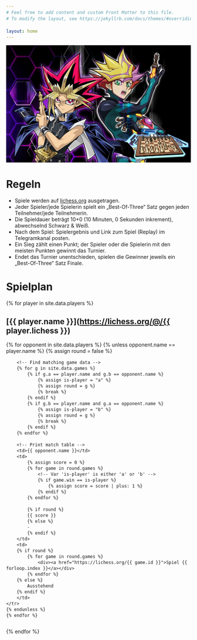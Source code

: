```yaml
---
# Feel free to add content and custom Front Matter to this file.
# To modify the layout, see https://jekyllrb.com/docs/themes/#overriding-theme-defaults

layout: home
---
```


![Schachturnier Banner](img/banner.png)

# Regeln
* Spiele werden auf [lichess.org](https://lichess.org) ausgetragen.
* Jeder Spieler/jede Spielerin spielt ein „Best-Of-Three“ Satz gegen jeden Teilnehmer/jede Teilnehmerin.
* Die Spieldauer beträgt 10+0 (10 Minuten, 0 Sekunden inkrement), abwechselnd Schwarz & Weiß.
* Nach dem Spiel: Spielergebnis und Link zum Spiel (Replay) im Telegramkanal posten.
* Ein Sieg zählt einen Punkt; der Spieler oder die Spielerin mit den meisten Punkten gewinnt das Turnier.
* Endet das Turnier unentschieden, spielen die Gewinner jeweils ein „Best-Of-Three“ Satz Finale.

# Spielplan

{% for player in site.data.players %}
## [{{ player.name }}](https://lichess.org/@/{{ player.lichess }})

<table class="game-result">
    {% for opponent in site.data.players %}
    {% unless opponent.name == player.name %}
    <tr>
        {% assign round = false %}

        <!-- Find matching game data -->
        {% for g in site.data.games %}
            {% if g.a == player.name and g.b == opponent.name %}
                {% assign is-player = "a" %}
                {% assign round = g %}
                {% break %}
            {% endif %}
            {% if g.b == player.name and g.a == opponent.name %}
                {% assign is-player = "b" %}
                {% assign round = g %}
                {% break %}
            {% endif %}
        {% endfor %}
    
        <!-- Print match table -->
        <td>{{ opponent.name }}</td>
        <td>
            {% assign score = 0 %}
            {% for game in round.games %}
                <!-- Var 'is-player' is either 'a' or 'b' -->
                {% if game.win == is-player %}
                    {% assign score = score | plus: 1 %}
                {% endif %}
            {% endfor %}
            
            {% if round %}
            {{ score }}
            {% else %}
            -
            {% endif %}
        </td>
        <td>
        {% if round %}
            {% for game in round.games %}
                <div><a href="https://lichess.org/{{ game.id }}">Spiel {{ forloop.index }}</a></div>
            {% endfor %}
        {% else %}
            Ausstehend
        {% endif %}
        </td>
    </tr>
    {% endunless %}
    {% endfor %}
</table>
{% endfor %}
